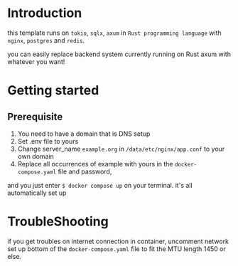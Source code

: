 # Introduction

this template runs on `tokio`, `sqlx`, `axum` in `Rust programming language` with `nginx`, `postgres` and `redis`.

you can easily replace backend system currently running on Rust axum with whatever you want!

# Getting started

## Prerequisite
 1. You need to have a domain that is DNS setup
 2. Set .env file to yours
 3. Change server_name `example.org` in `/data/etc/nginx/app.conf` to your own domain
 4. Replace all occurrences of example with yours in the `docker-compose.yaml` file and password,
 
and you just enter `$ docker compose up` on your terminal. it's all automatically set up

# TroubleShooting

if you get troubles on internet connection in container, uncomment network set up bottom of the `docker-compose.yaml` file to fit the MTU length 1450 or else. 
